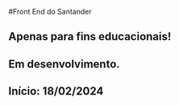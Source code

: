 #Front End do Santander


## Apenas para fins educacionais!

## Em desenvolvimento.

## Início: 18/02/2024

